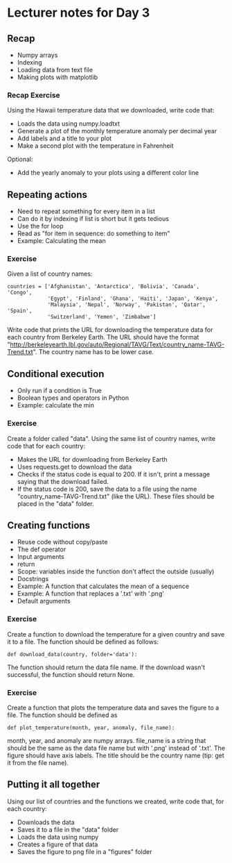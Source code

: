 # Lecturer notes for Day 3

## Recap

* Numpy arrays
* Indexing
* Loading data from text file
* Making plots with matplotlib

### Recap Exercise

Using the Hawaii temperature data that we downloaded, write code that:

* Loads the data using numpy.loadtxt
* Generate a plot of the monthly temperature anomaly per decimal year
* Add labels and a title to your plot
* Make a second plot with the temperature in Fahrenheit

Optional:

* Add the yearly anomaly to your plots using a different color line


## Repeating actions

* Need to repeat something for every item in a list
* Can do it by indexing if list is short but it gets tedious
* Use the for loop
* Read as "for item in sequence: do something to item"
* Example: Calculating the mean


### Exercise

Given a list of country names:

    countries = ['Afghanistan', 'Antarctica', 'Bolivia', 'Canada', 'Congo',
                 'Egypt', 'Finland', 'Ghana', 'Haiti', 'Japan', 'Kenya',
                 'Malaysia', 'Nepal', 'Norway', 'Pakistan', 'Qatar', 'Spain',
                 'Switzerland', 'Yemen', 'Zimbabwe']

Write code that prints the URL for downloading the temperature data for each
country from Berkeley Earth. The URL should have the format
"http://berkeleyearth.lbl.gov/auto/Regional/TAVG/Text/country_name-TAVG-Trend.txt".
The country name has to be lower case.


## Conditional execution

* Only run if a condition is True
* Boolean types and operators in Python
* Example: calculate the min


### Exercise

Create a folder called "data". Using the same list of country names, write code
that for each country:

* Makes the URL for downloading from Berkeley Earth
* Uses requests.get to download the data
* Checks if the status code is equal to 200. If it isn't, print a message
  saying that the download failed.
* If the status code is 200, save the data to a file using the name
  "country_name-TAVG-Trend.txt" (like the URL). These files should be placed in
  the "data" folder.


## Creating functions

* Reuse code without copy/paste
* The def operator
* Input arguments
* return
* Scope: variables inside the function don't affect the outside (usually)
* Docstrings
* Example: A function that calculates the mean of a sequence
* Example: A function that replaces a '.txt' with '.png'
* Default arguments


### Exercise

Create a function to download the temperature for a given country and save it
to a file. The function should be defined as follows:

    def download_data(country, folder='data'):


The function should return the data file name. If the download wasn't
successful, the function should return None.


### Exercise

Create a function that plots the temperature data and saves the figure to a
file. The function should be defined as

    def plot_temperature(month, year, anomaly, file_name):

month, year, and anomaly are numpy arrays. file_name is a string that should be
the same as the data file name but with '.png' instead of '.txt'. The figure
should have axis labels. The title should be the country name (tip: get it
from the file name).


## Putting it all together

Using our list of countries and the functions we created, write code that, for
each country:

* Downloads the data
* Saves it to a file in the "data" folder
* Loads the data using numpy
* Creates a figure of that data
* Saves the figure to png file in a "figures" folder
